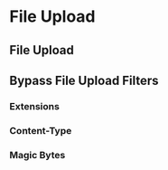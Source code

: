 # File Upload

## File Upload

## Bypass File Upload Filters

### Extensions

### Content-Type

### Magic Bytes



